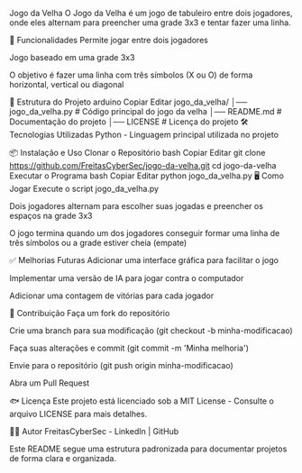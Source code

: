 Jogo da Velha
O Jogo da Velha é um jogo de tabuleiro entre dois jogadores, onde eles alternam para preencher uma grade 3x3 e tentar fazer uma linha.

🚀 Funcionalidades
Permite jogar entre dois jogadores

Jogo baseado em uma grade 3x3

O objetivo é fazer uma linha com três símbolos (X ou O) de forma horizontal, vertical ou diagonal

📂 Estrutura do Projeto
arduino
Copiar
Editar
jogo_da_velha/
│── jogo_da_velha.py  # Código principal do jogo da velha
│── README.md  # Documentação do projeto
│── LICENSE  # Licença do projeto
🛠️ Tecnologias Utilizadas
Python - Linguagem principal utilizada no projeto

📦 Instalação e Uso
Clonar o Repositório
bash
Copiar
Editar
git clone https://github.com/FreitasCyberSec/jogo-da-velha.git
cd jogo-da-velha
Executar o Programa
bash
Copiar
Editar
python jogo_da_velha.py
🖥️ Como Jogar
Execute o script jogo_da_velha.py

Dois jogadores alternam para escolher suas jogadas e preencher os espaços na grade 3x3

O jogo termina quando um dos jogadores conseguir formar uma linha de três símbolos ou a grade estiver cheia (empate)

✅ Melhorias Futuras
Adicionar uma interface gráfica para facilitar o jogo

Implementar uma versão de IA para jogar contra o computador

Adicionar uma contagem de vitórias para cada jogador

🤝 Contribuição
Faça um fork do repositório

Crie uma branch para sua modificação (git checkout -b minha-modificacao)

Faça suas alterações e commit (git commit -m 'Minha melhoria')

Envie para o repositório (git push origin minha-modificacao)

Abra um Pull Request

🐟 Licença
Este projeto está licenciado sob a MIT License - Consulte o arquivo LICENSE para mais detalhes.

🧑‍💻 Autor
FreitasCyberSec - LinkedIn | GitHub

Este README segue uma estrutura padronizada para documentar projetos de forma clara e organizada.


